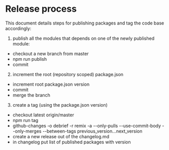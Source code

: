 # Release process
This document details steps for publishing packages and tag the code base accordingly:


1) publish  all the modules that depends on one of the newly published module:

- checkout a new branch from master
- npm run publish
- commit

2) increment the root (repository scoped) package.json

- increment root package.json version
- commit
- merge the branch

3) create a tag (using the package.json version)

- checkout latest origin/master
- npm run tag
- github-changes -o debrief -r remix -a --only-pulls --use-commit-body --only-merges --between-tags previous_version...next_version 
- create a new release out of the changelog.md
- in changelog put list of published packages with version


